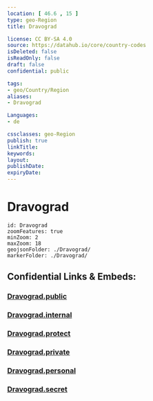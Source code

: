 ```yaml
---
location: [ 46.6 , 15 ] 
type: geo-Region
title: Dravograd

license: CC BY-SA 4.0
source: https://datahub.io/core/country-codes
isDeleted: false
isReadOnly: false
draft: false
confidential: public

tags:
- geo/Country/Region
aliases:
- Dravograd

Languages:
- de

cssclasses: geo-Region
publish: true
linkTitle: 
keywords: 
layout: 
publishDate: 
expiryDate: 
---
```


# Dravograd

```leaflet
id: Dravograd
zoomFeatures: true 
minZoom: 2 
maxZoom: 18
geojsonFolder: ./Dravograd/
markerFolder: ./Dravograd/
```


## Confidential Links & Embeds: 

### [Dravograd.public](/_public/\Earth\Continent\Europe\Europe~Central\Slovenia\Regions~Slovenia\Koroška\counties~KoroškaDravograd.public.md) 

### [Dravograd.internal](/_internal/\Earth\Continent\Europe\Europe~Central\Slovenia\Regions~Slovenia\Koroška\counties~KoroškaDravograd.internal.md) 

### [Dravograd.protect](/_protect/\Earth\Continent\Europe\Europe~Central\Slovenia\Regions~Slovenia\Koroška\counties~KoroškaDravograd.protect.md) 

### [Dravograd.private](/_private/\Earth\Continent\Europe\Europe~Central\Slovenia\Regions~Slovenia\Koroška\counties~KoroškaDravograd.private.md) 

### [Dravograd.personal](/_personal/\Earth\Continent\Europe\Europe~Central\Slovenia\Regions~Slovenia\Koroška\counties~KoroškaDravograd.personal.md) 

### [Dravograd.secret](/_secret/\Earth\Continent\Europe\Europe~Central\Slovenia\Regions~Slovenia\Koroška\counties~KoroškaDravograd.secret.md)

